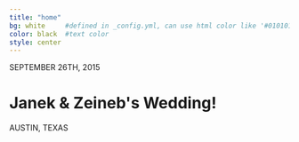 ```yaml
---
title: "home"
bg: white     #defined in _config.yml, can use html color like '#010101'
color: black  #text color
style: center
---
```


SEPTEMBER 26TH, 2015  

# Janek & Zeineb's Wedding!  

AUSTIN, TEXAS  